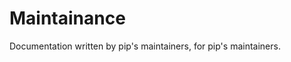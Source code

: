 # Maintainance

Documentation written by pip's maintainers, for pip's maintainers.

```{toctree}
```
